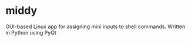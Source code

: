 # middy
GUI-based Linux app for assigning mini inputs to shell commands. Written in Python using PyQt

